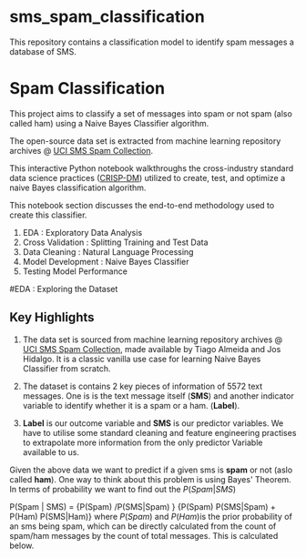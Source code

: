 # sms_spam_classification
This repository contains a classification model to identify spam messages a database of SMS. 

# Spam Classification

This project aims to classify a set of messages into spam or not spam (also called ham) using a Naive Bayes Classifier algorithm. 

The open-source data set is extracted from machine learning repository archives @ [UCI SMS Spam Collection](https://archive.ics.uci.edu/dataset/228/sms+spam+collection). 

This interactive Python notebook walkthroughs the cross-industry standard data science practices ([CRISP-DM](https://en.wikipedia.org/wiki/Cross-industry_standard_process_for_data_mining)) utilized to create, test, and optimize a naive Bayes classification algorithm. 

This notebook section discusses the end-to-end methodology used to create this classifier. 

1. EDA : Exploratory Data Analysis
2. Cross Validation : Splitting Training and Test Data 
3. Data Cleaning : Natural Language Processing
4. Model Development : Naive Bayes Classifier
5. Testing Model Performance


#EDA : Exploring the Dataset

## Key Highlights

1. The data set is sourced from machine learning repository archives @ [UCI SMS Spam Collection](https://archive.ics.uci.edu/dataset/228/sms+spam+collection), made available by Tiago Almeida and Jos Hidalgo. It is a classic vanilla use case for learning Naive Bayes Classifier from scratch. 

2. The dataset is contains 2 key pieces of information of 5572 text messages. One is is the text message itself (**SMS**) and another indicator variable to identify whether it is a spam or a ham. (**Label**).

3. **Label** is our outcome variable and **SMS** is our predictor variables. We have to utilise some standard cleaning and feature engineering practises to extrapolate more information from the only predictor Variable available to us.  


Given the above data we want to predict if a given sms is **spam** or not (aslo called **ham**).
One way to think about this problem is using Bayes' Theorem. In terms of probability we want to find out the $P(Spam | SMS)$


P(Spam | SMS) = {P(Spam) /P(SMS|Spam) } {P(Spam) P(SMS|Spam) + P(Ham) P(SMS|Ham)}
where $P(Spam)$ and $P(Ham)$is the prior probability of an sms being spam, which can be directly calculated from the count of spam/ham messages by the count of total messages. This is calculated below.
